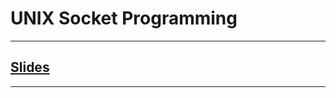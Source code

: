# UNIX Socket Programming
---

## [Slides](https://redhawks-my.sharepoint.com/:p:/r/personal/bowermanjess_seattleu_edu/_layouts/15/Doc.aspx?sourcedoc=%7BA1962C6D-8B6E-4FD0-ACC1-B2C3035E7874%7D&file=9-socket_prog.pptx&action=edit&mobileredirect=true)
---
